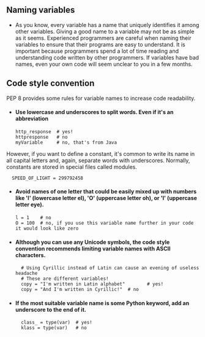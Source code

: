 ## Naming variables
 - As you know, every variable has a name that uniquely identifies it among other variables. Giving a good name to 
 a variable may not be as simple as it seems. Experienced programmers are careful when naming their variables to ensure that their programs are easy to
 understand. It is important because programmers spend a lot of time reading and understanding code written by other programmers. If variables have bad names, even your own code 
 will seem unclear to you in a few months.
 ## Code style convention
  PEP 8 provides some rules for variable names to increase code readability.
 - #### Use lowercase and underscores to split words. Even if it's an abbreviation
     
     
       http_response  # yes!
       httpresponse   # no
       myVariable     # no, that's from Java
 However, if you want to define a constant, it's common to write its name in all capital letters and, again, separate words with underscores. Normally, constants are stored in special files called modules.
     
     
      SPEED_OF_LIGHT = 299792458
    
 - #### Avoid names of one letter that could be easily mixed up with numbers like 'l' (lowercase letter el), 'O' (uppercase letter oh), or 'I' (uppercase letter eye).
        
       l = 1    # no
       O = 100  # no, if you use this variable name further in your code it would look like zero
     
 - #### Although you can use any Unicode symbols, the code style convention recommends limiting variable names with ASCII characters.
       
         # Using Cyrillic instead of Latin can cause an evening of useless headache
         # These are different variables!
         copy = "I'm written in Latin alphabet"        # yes!
         сору = "And I'm written in Cyrillic!"  # no
 - #### If the most suitable variable name is some Python keyword, add an underscore to the end of it.
          
         class_ = type(var)  # yes!
         klass = type(var)   # no
